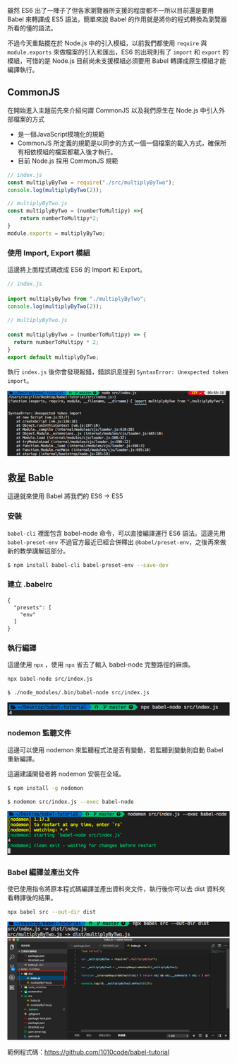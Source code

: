 
雖然 ES6 出了一陣子了但各家瀏覽器所支援的程度都不一所以目前還是要用 Babel 來轉譯成 ES5 語法，簡單來說 Babel 的作用就是將你的程式轉換為瀏覽器所看的懂的語法。

不過今天重點擺在於 Node.js 中的引入模組，以前我們都使用 `require` 與 `module.exports` 來做檔案的引入和匯出，ES6 的出現則有了 `import` 和 `export` 的模組，可惜的是 Node.js 目前尚未支援模組必須要用 Babel 轉譯成原生模組才能編譯執行。

## CommonJS
在開始進入主題前先來介紹何謂 CommonJS 以及我們原生在 Node.js 中引入外部檔案的方式
  - 是一個JavaScript模塊化的規範
  - CommonJS 所定義的規範是以同步的方式一個一個檔案的載入方式，確保所有相依模組的檔案都載入後才執行。
  - 目前 Node.js 採用 CommonJS 規範


```js
// index.js
const multiplyByTwo = require("./src/multiplyByTwo");
console.log(multiplyByTwo(2));
```

```js
// multiplyByTwo.js
const multiplyByTwo = (numberToMultipy) =>{
    return numberToMultipy*2;
}
module.exports = multiplyByTwo;
```

### 使用 Import, Export 模組
這邊將上面程式碼改成 ES6 的 Import 和 Export。

```js
// index.js

import multiplyByTwo from "./multiplyByTwo";
console.log(multiplyByTwo(2));
```


```js
// multiplyByTwo.js

const multiplyByTwo = (numberToMultipy) => {
  return numberToMultipy * 2;
}
export default multiplyByTwo;
```

執行 `index.js` 後你會發現報錯，錯誤訊息提到 `SyntaxError: Unexpected token import`。

<img src="./screenshot/img01.png">


## 救星 Bable 
這邊就來使用 Babel 將我們的 ES6 -> ES5

### 安裝
`babel-cli`  裡面包含 babel-node 命令，可以直接編譯運行 ES6 語法。這邊先用 `babel-preset-env` 不過官方最近已經合併釋出 `@babel/preset-env`，之後再來做新的教學講解這部分。 

```bash
$ npm install babel-cli babel-preset-env --save-dev
```

### 建立 .babelrc

```
{
  "presets": [
    "env"
  ]
}
```

### 執行編譯
這邊使用 `npx` ，使用 `npx` 省去了輸入 babel-node 完整路徑的麻煩。

```bash
npx babel-node src/index.js 
``` 

```bash
$ ./node_modules/.bin/babel-node src/index.js
```

<img src="./screenshot/img02.png">

### nodemon 監聽文件
這邊可以使用 nodemon 來監聽程式法是否有變動，若監聽到變動則自動 Babel 重新編譯。


這遍建議開發者將 nodemon 安裝在全域。
```bash
$ npm install -g nodemon
```

```bash
$ nodemon src/index.js --exec babel-node
```

<img src="./screenshot/img03.png">

### Babel 編譯並產出文件
使已使用指令將原本程式碼編譯並產出資料夾文件，執行後你可以去 dist 資料夾看轉譯後的結果。

```bash
npx babel src --out-dir dist
```

<img src="./screenshot/img04.png">
<img src="./screenshot/img05.png">


範例程式碼：https://github.com/1010code/babel-tutorial
